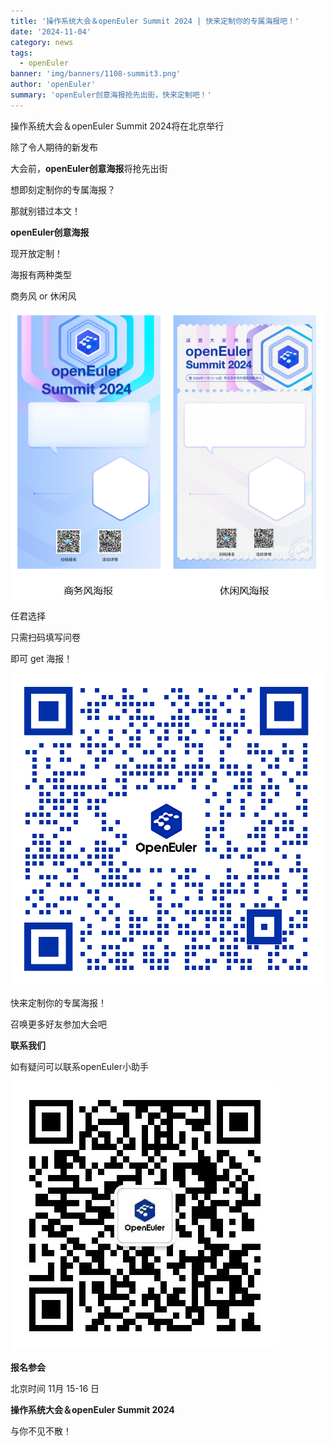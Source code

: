 ```yaml
---
title: '操作系统大会＆openEuler Summit 2024 | 快来定制你的专属海报吧！'
date: '2024-11-04'
category: news
tags:
  - openEuler
banner: 'img/banners/1108-summit3.png'
author: 'openEuler'
summary: 'openEuler创意海报抢先出街，快来定制吧！'
---
```




操作系统大会＆openEuler Summit 2024将在北京举行

除了令人期待的新发布

大会前，**openEuler创意海报**将抢先出街

想即刻定制你的专属海报？

那就别错过本文！





**openEuler创意海报**

现开放定制！

海报有两种类型

商务风 or 休闲风


![image2](./media/image1.png)

任君选择

只需扫码填写问卷

即可 get 海报！


![image2](./media/image2.png)

快来定制你的专属海报！

召唤更多好友参加大会吧



**联系我们**


如有疑问可以联系openEuler小助手


![image2](./media/image3.jpeg)


**报名参会**


北京时间 11月 15-16 日

**操作系统大会＆openEuler Summit 2024**

与你不见不散！
